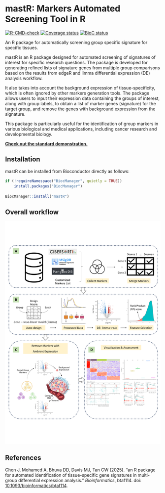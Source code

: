 # mastR: Markers Automated Screening Tool in R

[![R-CMD-check](https://github.com/DavisLaboratory/mastR/workflows/R-CMD-check-bioc/badge.svg)](https://github.com/DavisLaboratory/mastR/actions)
[![Coverage status](https://codecov.io/gh/DavisLaboratory/mastR/branch/main/graph/badge.svg)](https://codecov.io/github/DavisLaboratory/mastR?branch=main)
[![BioC status](https://bioconductor.org/shields/years-in-bioc/mastR.svg)](https://bioconductor.org/packages/mastR/)

An R package for automatically screening group specific signature for specific tissues.

mastR is an R package designed for automated screening of signatures of interest for specific research questions. The package is developed for generating refined lists of signature genes from multiple group comparisons based on the results from edgeR and limma differential expression (DE) analysis workflow.

It also takes into account the background expression of tissue-specificity, which is often ignored by other markers generation tools. The package allows users to input their expression data containing the groups of interest, along with group labels, to obtain a list of marker genes (signature) for the target group, and remove the genes with background expression from the signature.

This package is particularly useful for the identification of group markers in various biological and medical applications, including cancer research and developmental biology.

[**Check out the standard demonstration.**](https://davislaboratory.github.io/mastR/articles/mastR_Demo.html)

## Installation

mastR can be installed from Bioconductor directly as follows:

``` r
if (!requireNamespace("BiocManager", quietly = TRUE))
    install.packages("BiocManager")

BiocManager::install("mastR")
```

## Overall workflow

<img src="man/figures/mastR_workflow.png">

## References

Chen J, Mohamed A, Bhuva DD, Davis MJ, Tan CW (2025). “an R package for
automated identification of tissue-specific gene signatures in multi-group
differential expression analysis.” *Bioinformatics*, btaf114. doi:
[10.1093/bioinformatics/btaf114](https://doi.org/10.1093/bioinformatics/btaf114).
